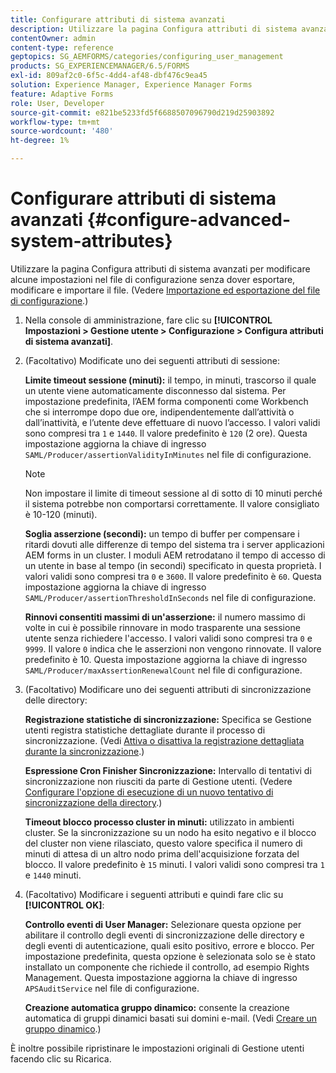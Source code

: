 ```yaml
---
title: Configurare attributi di sistema avanzati
description: Utilizzare la pagina Configura attributi di sistema avanzati per modificare alcune impostazioni nel file di configurazione senza dover esportare, modificare e importare il file.
contentOwner: admin
content-type: reference
geptopics: SG_AEMFORMS/categories/configuring_user_management
products: SG_EXPERIENCEMANAGER/6.5/FORMS
exl-id: 809af2c0-6f5c-4dd4-af48-dbf476c9ea45
solution: Experience Manager, Experience Manager Forms
feature: Adaptive Forms
role: User, Developer
source-git-commit: e821be5233fd5f6688507096790d219d25903892
workflow-type: tm+mt
source-wordcount: '480'
ht-degree: 1%

---
```


# Configurare attributi di sistema avanzati {#configure-advanced-system-attributes}

Utilizzare la pagina Configura attributi di sistema avanzati per modificare alcune impostazioni nel file di configurazione senza dover esportare, modificare e importare il file. (Vedere [Importazione ed esportazione del file di configurazione](/help/forms/using/admin-help/importing-exporting-configuration-file.md#importing-and-exporting-the-configuration-file).)

1. Nella console di amministrazione, fare clic su **[!UICONTROL Impostazioni > Gestione utente > Configurazione > Configura attributi di sistema avanzati]**.
1. (Facoltativo) Modificate uno dei seguenti attributi di sessione:

   **Limite timeout sessione (minuti):** il tempo, in minuti, trascorso il quale un utente viene automaticamente disconnesso dal sistema. Per impostazione predefinita, l’AEM forma componenti come Workbench che si interrompe dopo due ore, indipendentemente dall’attività o dall’inattività, e l’utente deve effettuare di nuovo l’accesso. I valori validi sono compresi tra `1` e `1440`. Il valore predefinito è `120` (2 ore). Questa impostazione aggiorna la chiave di ingresso `SAML/Producer/assertionValidityInMinutes` nel file di configurazione.

   >[!NOTE]
   >
   >Non impostare il limite di timeout sessione al di sotto di 10 minuti perché il sistema potrebbe non comportarsi correttamente. Il valore consigliato è 10-120 (minuti).

   **Soglia asserzione (secondi):** un tempo di buffer per compensare i ritardi dovuti alle differenze di tempo del sistema tra i server applicazioni AEM forms in un cluster. I moduli AEM retrodatano il tempo di accesso di un utente in base al tempo (in secondi) specificato in questa proprietà. I valori validi sono compresi tra `0` e `3600`. Il valore predefinito è `60`. Questa impostazione aggiorna la chiave di ingresso `SAML/Producer/assertionThresholdInSeconds` nel file di configurazione.

   **Rinnovi consentiti massimi di un&#39;asserzione:** il numero massimo di volte in cui è possibile rinnovare in modo trasparente una sessione utente senza richiedere l&#39;accesso. I valori validi sono compresi tra `0` e `9999`. Il valore `0` indica che le asserzioni non vengono rinnovate. Il valore predefinito è 10. Questa impostazione aggiorna la chiave di ingresso `SAML/Producer/maxAssertionRenewalCount` nel file di configurazione.

1. (Facoltativo) Modificare uno dei seguenti attributi di sincronizzazione delle directory:

   **Registrazione statistiche di sincronizzazione:** Specifica se Gestione utenti registra statistiche dettagliate durante il processo di sincronizzazione. (Vedi [Attiva o disattiva la registrazione dettagliata durante la sincronizzazione](/help/forms/using/admin-help/synchronizing-directories.md#enable-or-disable-detailed-logging-during-synchronization).)

   **Espressione Cron Finisher Sincronizzazione:** Intervallo di tentativi di sincronizzazione non riusciti da parte di Gestione utenti. (Vedere [Configurare l&#39;opzione di esecuzione di un nuovo tentativo di sincronizzazione della directory](/help/forms/using/admin-help/synchronizing-directories.md#configure-the-directory-synchronization-retry-option).)

   **Timeout blocco processo cluster in minuti:** utilizzato in ambienti cluster. Se la sincronizzazione su un nodo ha esito negativo e il blocco del cluster non viene rilasciato, questo valore specifica il numero di minuti di attesa di un altro nodo prima dell&#39;acquisizione forzata del blocco. Il valore predefinito è `15` minuti. I valori validi sono compresi tra `1` e `1440` minuti.

1. (Facoltativo) Modificare i seguenti attributi e quindi fare clic su **[!UICONTROL OK]**:

   **Controllo eventi di User Manager:** Selezionare questa opzione per abilitare il controllo degli eventi di sincronizzazione delle directory e degli eventi di autenticazione, quali esito positivo, errore e blocco. Per impostazione predefinita, questa opzione è selezionata solo se è stato installato un componente che richiede il controllo, ad esempio Rights Management. Questa impostazione aggiorna la chiave di ingresso `APSAuditService` nel file di configurazione.

   **Creazione automatica gruppo dinamico:** consente la creazione automatica di gruppi dinamici basati sui domini e-mail. (Vedi [Creare un gruppo dinamico](/help/forms/using/admin-help/creating-configuring-groups.md#create-a-dynamic-group).)

È inoltre possibile ripristinare le impostazioni originali di Gestione utenti facendo clic su Ricarica.
